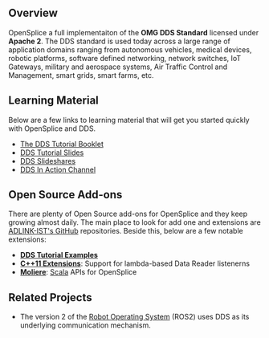 ## Overview
OpenSplice a full implementaiton of the **OMG DDS Standard** licensed under **Apache 2**. The DDS standard is used today across a large range of application domains ranging from autonomous vehicles, medical devices, robotic platforms, software defined networking, network switches, IoT Gateways, military and aerospace systems, Air Traffic Control and Management, smart grids, smart farms, etc. 


## Learning Material
Below are a few links to learning material that will get you started quickly with OpenSplice and DDS.

- [The DDS Tutorial Booklet](http://bit.ly/2sXqbOG)
- [DDS Tutorial Slides](http://bit.ly/dds-onem2m)
- [DDS Slideshares](http://bit.ly/2sXW6yo)
- [DDS In Action Channel](https://vimeo.com/channels/dds)


## Open Source Add-ons 
There are plenty of Open Source add-ons for OpenSplice and they keep growing almost daily. The main place to look for add one and extensions are [ADLINK-IST's GitHub](https://github.com/ADLINK-IST) repositories. Beside this, below are a few notable extensions:

- **[DDS Tutorial Examples](http://bit.ly/1oAvXhz)**
- **[C++11 Extensions](http://bit.ly/dds-cpp11)**: Support for lambda-based Data Reader listenerns 
- **[Moliere](http://bit.ly/moliere-dds)**: [Scala](http://scala-lang.org) APIs for OpenSplice 

## Related Projects

- The version 2 of the  [Robot Operating System](http://www.ros.org) (ROS2) uses DDS as its underlying communication mechanism.
